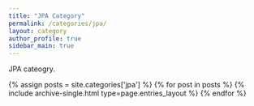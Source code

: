 ```yaml
---
title: "JPA Category"
permalink: /categories/jpa/
layout: category
author_profile: true
sidebar_main: true
---
```


JPA cateogry.

{% assign posts = site.categories['jpa'] %}
{% for post in posts %} {% include archive-single.html type=page.entries_layout %} {% endfor %}
